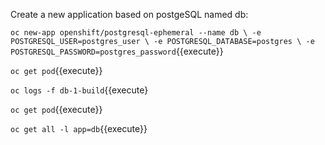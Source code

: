 


Create a new application based on postgeSQL named db:

`oc new-app openshift/postgresql-ephemeral --name db \
    -e POSTGRESQL_USER=postgres_user \
    -e POSTGRESQL_DATABASE=postgres \
    -e POSTGRESQL_PASSWORD=postgres_password`{{execute}}
    
    
`oc get pod`{{execute}}
    
`oc logs -f db-1-build`{{execute}


`oc get pod`{{execute}}


`oc get all -l app=db`{{execute}}





